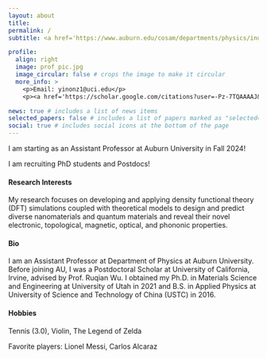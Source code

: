 ```yaml
---
layout: about
title: 
permalink: /
subtitle: <a href='https://www.auburn.edu/cosam/departments/physics/index.htm'>Department of Physics </a> | <a href='https://www.auburn.edu'>Auburn University</a>

profile:
  align: right
  image: prof_pic.jpg
  image_circular: false # crops the image to make it circular
  more_info: >
    <p>Email: yinonz1@uci.edu</p>
    <p><a href='https://scholar.google.com/citations?user=-Pz-7TQAAAAJ&hl=en'>Google Scholar</a></p>

news: true # includes a list of news items
selected_papers: false # includes a list of papers marked as "selected={true}"
social: true # includes social icons at the bottom of the page
---
```


<p>I am starting as an Assistant Professor at Auburn University in Fall 2024!</p>
<p>I am recruiting PhD students and Postdocs!</p>

<h4>Research Interests</h4>
My research focuses on developing and applying density functional theory (DFT) simulations coupled with theoretical models to design and predict diverse nanomaterials and quantum materials and reveal their novel electronic, topological, magnetic, optical, and phononic properties.

<h4>Bio</h4>
I am an Assistant Professor at Department of Physics at Auburn University. Before joining AU, I was a Postdoctoral Scholar at University of California, Irvine, advised by Prof. Ruqian Wu. I obtained my Ph.D. in Materials Science and Engineering at University of Utah in 2021 and B.S. in Applied Physics at University of Science and Technology of China (USTC) in 2016.

<h4>Hobbies</h4>
<p>Tennis (3.0), Violin, The Legend of Zelda</p>
<p>Favorite players: Lionel Messi, Carlos Alcaraz</p>
